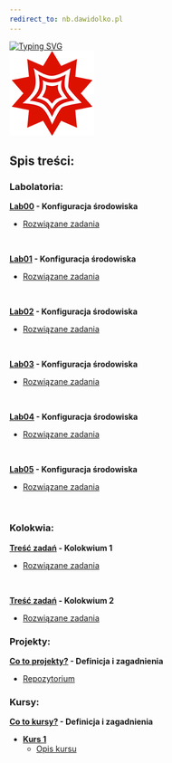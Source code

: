```yaml
---
redirect_to: nb.dawidolko.pl
---
```


[![Typing SVG](https://readme-typing-svg.herokuapp.com?font=Fira+Code&weight=500&size=40&pause=1000&color=000000&width=600&height=100&lines=J%C4%99zyk+Mathematica)](https://git.io/typing-svg)
<br>![MATHEMATICA](mathematica.png)

## Spis treści:

### Labolatoria:
**[Lab00](LAB00/README.md) - Konfiguracja środowiska**
 - [Rozwiązane zadania](https://github.com/dawidolko/Programming-Mathematica/blob/main/LAB00/0.nb)

<br>

**[Lab01](LAB01/README.md) - Konfiguracja środowiska**
 - [Rozwiązane zadania](https://github.com/dawidolko/Programming-Mathematica/tree/main/LAB01)

<br>

**[Lab02](LAB02/README.md) - Konfiguracja środowiska**
 - [Rozwiązane zadania](https://github.com/dawidolko/Programming-Mathematica/blob/main/LAB02/2.nb)

<br>

**[Lab03](LAB03/README.md) - Konfiguracja środowiska**
 - [Rozwiązane zadania](https://github.com/dawidolko/Programming-Mathematica/blob/main/LAB03/3.nb)

<br>

**[Lab04](LAB04/README.md) - Konfiguracja środowiska**
 - [Rozwiązane zadania](https://github.com/dawidolko/Programming-Mathematica/tree/main/LAB04)

<br>

**[Lab05](LAB05/README.md) - Konfiguracja środowiska**
 - [Rozwiązane zadania](https://github.com/dawidolko/Programming-Mathematica/tree/main/LAB05)

<br>

### Kolokwia: 
**[Treść zadań](Kolokwium/README.md) - Kolokwium 1**
 - [Rozwiązane zadania](https://github.com/dawidolko/Programming-Mathematica/blob/main/Kolokwium/Kolokwium1.nb)

<br>

**[Treść zadań](Kolokwium/README.md) - Kolokwium 2**
 - [Rozwiązane zadania](https://github.com/dawidolko/Programming-Mathematica/blob/main/Kolokwium/Kolokwium2.nb)



### Projekty:
**[Co to projekty?](projects/README.md) - Definicja i zagadnienia**
 - [Repozytorium](https://github.com/dawidolko/Programming-Mathematica/tree/main/projects)


### Kursy:

**[Co to kursy?](Courses/README.md) - Definicja i zagadnienia**
- **[Kurs 1](https://github.com/dawidolko/Programming-Mathematica/tree/main/Courses/Course1)**
  - [Opis kursu](Courses/Course1/README.md)
